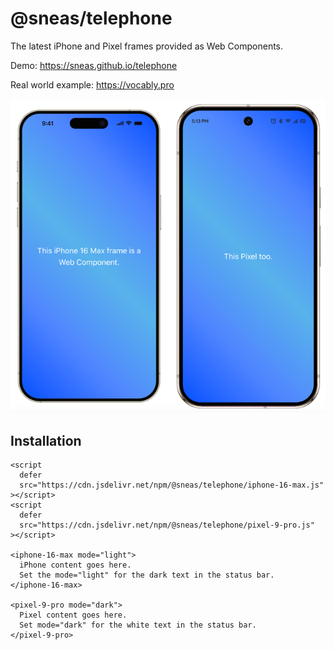 # @sneas/telephone

The latest iPhone and Pixel frames provided as Web Components.

Demo: https://sneas.github.io/telephone

Real world example: https://vocably.pro

![Example](docs/example.png)

## Installation

```
<script
  defer
  src="https://cdn.jsdelivr.net/npm/@sneas/telephone/iphone-16-max.js"
></script>
<script
  defer
  src="https://cdn.jsdelivr.net/npm/@sneas/telephone/pixel-9-pro.js"
></script>

<iphone-16-max mode="light">
  iPhone content goes here.
  Set the mode="light" for the dark text in the status bar.
</iphone-16-max>

<pixel-9-pro mode="dark">
  Pixel content goes here.
  Set mode="dark" for the white text in the status bar.
</pixel-9-pro>
```
